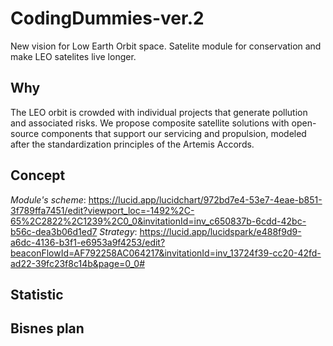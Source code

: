 # CodingDummies-ver.2
New vision for Low Earth Orbit space. Satelite module for conservation and make LEO satelites live longer. 
## Why
The LEO orbit is crowded with individual projects that generate pollution and associated risks. We propose composite satellite solutions with open-source components that support our servicing and propulsion, modeled after the standardization principles of the Artemis Accords.
## Concept
*Module's scheme*: https://lucid.app/lucidchart/972bd7e4-53e7-4eae-b851-3f789ffa7451/edit?viewport_loc=-1492%2C-65%2C2822%2C1239%2C0_0&invitationId=inv_c650837b-6cdd-42bc-b56c-dea3b06d1ed7
*Strategy*: https://lucid.app/lucidspark/e488f9d9-a6dc-4136-b3f1-e6953a9f4253/edit?beaconFlowId=AF792258AC064217&invitationId=inv_13724f39-cc20-42fd-ad22-39fc23f8c14b&page=0_0#
## Statistic
## Bisnes plan

